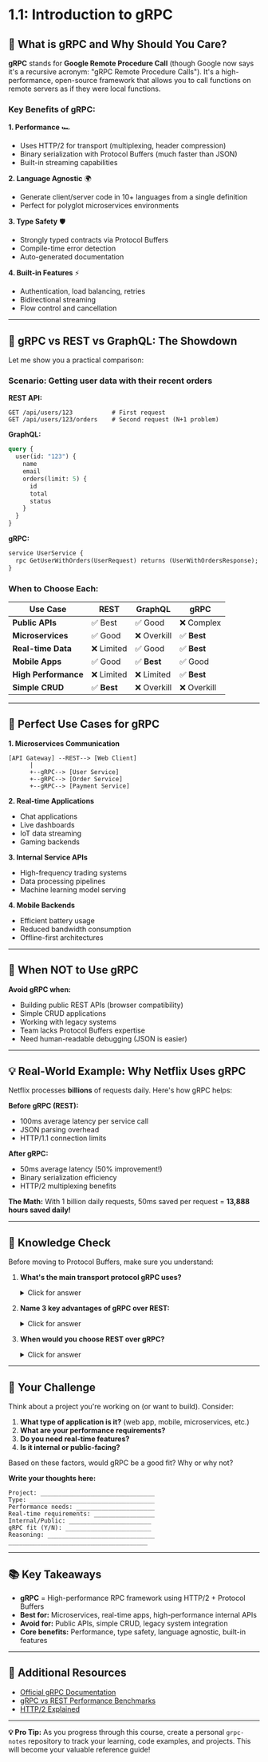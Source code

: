 # 1.1: Introduction to gRPC

## 🚀 What is gRPC and Why Should You Care?

**gRPC** stands for **Google Remote Procedure Call** (though Google now says it's a recursive acronym: "gRPC Remote Procedure Calls"). It's a high-performance, open-source framework that allows you to call functions on remote servers as if they were local functions.

### Key Benefits of gRPC:

**1. Performance** 🏎️
- Uses HTTP/2 for transport (multiplexing, header compression)
- Binary serialization with Protocol Buffers (much faster than JSON)
- Built-in streaming capabilities

**2. Language Agnostic** 🌍
- Generate client/server code in 10+ languages from a single definition
- Perfect for polyglot microservices environments

**3. Type Safety** 🛡️
- Strongly typed contracts via Protocol Buffers
- Compile-time error detection
- Auto-generated documentation

**4. Built-in Features** ⚡
- Authentication, load balancing, retries
- Bidirectional streaming
- Flow control and cancellation

---

## 🥊 gRPC vs REST vs GraphQL: The Showdown

Let me show you a practical comparison:

### Scenario: Getting user data with their recent orders

**REST API:**
```http
GET /api/users/123           # First request
GET /api/users/123/orders    # Second request (N+1 problem)
```

**GraphQL:**
```graphql
query {
  user(id: "123") {
    name
    email
    orders(limit: 5) {
      id
      total
      status
    }
  }
}
```

**gRPC:**
```protobuf
service UserService {
  rpc GetUserWithOrders(UserRequest) returns (UserWithOrdersResponse);
}
```

### When to Choose Each:

| Use Case | REST | GraphQL | gRPC |
|----------|------|---------|------|
| **Public APIs** | ✅ Best | ✅ Good | ❌ Complex |
| **Microservices** | ✅ Good | ❌ Overkill | ✅ **Best** |
| **Real-time Data** | ❌ Limited | ✅ Good | ✅ **Best** |
| **Mobile Apps** | ✅ Good | ✅ **Best** | ✅ Good |
| **High Performance** | ❌ Limited | ❌ Limited | ✅ **Best** |
| **Simple CRUD** | ✅ **Best** | ❌ Overkill | ❌ Overkill |

---

## 🎯 Perfect Use Cases for gRPC

**1. Microservices Communication**
```
[API Gateway] --REST--> [Web Client]
      |
      +--gRPC--> [User Service]
      +--gRPC--> [Order Service]  
      +--gRPC--> [Payment Service]
```

**2. Real-time Applications**
- Chat applications
- Live dashboards
- IoT data streaming
- Gaming backends

**3. Internal Service APIs**
- High-frequency trading systems
- Data processing pipelines
- Machine learning model serving

**4. Mobile Backends**
- Efficient battery usage
- Reduced bandwidth consumption
- Offline-first architectures

---

## 🤔 When NOT to Use gRPC

**Avoid gRPC when:**
- Building public REST APIs (browser compatibility)
- Simple CRUD applications
- Working with legacy systems
- Team lacks Protocol Buffers expertise
- Need human-readable debugging (JSON is easier)

---

## 💡 Real-World Example: Why Netflix Uses gRPC

Netflix processes **billions** of requests daily. Here's how gRPC helps:

**Before gRPC (REST):**
- 100ms average latency per service call
- JSON parsing overhead
- HTTP/1.1 connection limits

**After gRPC:**
- 50ms average latency (50% improvement!)
- Binary serialization efficiency
- HTTP/2 multiplexing benefits

**The Math:** With 1 billion daily requests, 50ms saved per request = **13,888 hours saved daily!**

---

## 🧠 Knowledge Check

Before moving to Protocol Buffers, make sure you understand:

1. **What's the main transport protocol gRPC uses?** 
   <details><summary>Click for answer</summary>HTTP/2</details>

2. **Name 3 key advantages of gRPC over REST:**
   <details><summary>Click for answer</summary>Performance (binary serialization), Type safety (Protocol Buffers), Built-in streaming</details>

3. **When would you choose REST over gRPC?**
   <details><summary>Click for answer</summary>Public APIs, simple CRUD operations, browser compatibility requirements</details>

---

## 🎯 Your Challenge

Think about a project you're working on (or want to build). Consider:

1. **What type of application is it?** (web app, mobile, microservices, etc.)
2. **What are your performance requirements?**
3. **Do you need real-time features?**
4. **Is it internal or public-facing?**

Based on these factors, would gRPC be a good fit? Why or why not?

**Write your thoughts here:**
```
Project: ________________________________
Type: ___________________________________
Performance needs: ______________________
Real-time requirements: _________________
Internal/Public: _______________________
gRPC fit (Y/N): ________________________
Reasoning: ______________________________
_______________________________________
```

---

## 📚 Key Takeaways

- **gRPC** = High-performance RPC framework using HTTP/2 + Protocol Buffers
- **Best for:** Microservices, real-time apps, high-performance internal APIs
- **Avoid for:** Public APIs, simple CRUD, legacy system integration
- **Core benefits:** Performance, type safety, language agnostic, built-in features

---

## 📖 Additional Resources

- [Official gRPC Documentation](https://grpc.io/docs/)
- [gRPC vs REST Performance Benchmarks](https://grpc.io/docs/guides/benchmarking/)
- [HTTP/2 Explained](https://http2.github.io/http2-spec/)

---

**💡 Pro Tip:** As you progress through this course, create a personal `grpc-notes` repository to track your learning, code examples, and projects. This will become your valuable reference guide!
